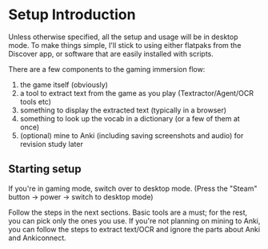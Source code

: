 # Setup Introduction

Unless otherwise specified, all the setup and usage will be in desktop mode. To make things simple, I'll stick to using either flatpaks from the Discover app, or software that are easily installed with scripts.

There are a few components to the gaming immersion flow:

1. the game itself (obviously)
2. a tool to extract text from the game as you play (Textractor/Agent/OCR tools etc)
3. something to display the extracted text (typically in a browser)
4. something to look up the vocab in a dictionary (or a few of them at once)
5. (optional) mine to Anki (including saving screenshots and audio) for revision study later

## Starting setup

If you're in gaming mode, switch over to desktop mode. (Press the "Steam" button -> power -> switch to desktop mode)

Follow the steps in the next sections. Basic tools are a must; for the rest, you can pick only the ones you use. If you're not planning on mining to Anki, you can follow the steps to extract text/OCR and ignore the parts about Anki and Ankiconnect.
